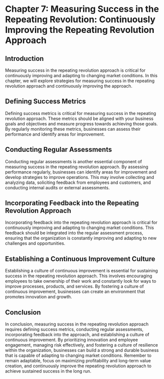 Chapter 7: Measuring Success in the Repeating Revolution: Continuously Improving the Repeating Revolution Approach
==================================================================================================================

Introduction
------------

Measuring success in the repeating revolution approach is critical for continuously improving and adapting to changing market conditions. In this chapter, we will explore strategies for measuring success in the repeating revolution approach and continuously improving the approach.

Defining Success Metrics
------------------------

Defining success metrics is critical for measuring success in the repeating revolution approach. These metrics should be aligned with your business goals and objectives and measure progress towards achieving those goals. By regularly monitoring these metrics, businesses can assess their performance and identify areas for improvement.

Conducting Regular Assessments
------------------------------

Conducting regular assessments is another essential component of measuring success in the repeating revolution approach. By assessing performance regularly, businesses can identify areas for improvement and develop strategies to improve operations. This may involve collecting and analyzing data, soliciting feedback from employees and customers, and conducting internal audits or external assessments.

Incorporating Feedback into the Repeating Revolution Approach
-------------------------------------------------------------

Incorporating feedback into the repeating revolution approach is critical for continuously improving and adapting to changing market conditions. This feedback should be integrated into the regular assessment process, ensuring that the organization is constantly improving and adapting to new challenges and opportunities.

Establishing a Continuous Improvement Culture
---------------------------------------------

Establishing a culture of continuous improvement is essential for sustaining success in the repeating revolution approach. This involves encouraging employees to take ownership of their work and constantly look for ways to improve processes, products, and services. By fostering a culture of continuous improvement, businesses can create an environment that promotes innovation and growth.

Conclusion
----------

In conclusion, measuring success in the repeating revolution approach requires defining success metrics, conducting regular assessments, incorporating feedback into the approach, and establishing a culture of continuous improvement. By prioritizing innovation and employee engagement, managing risk effectively, and fostering a culture of resilience within the organization, businesses can build a strong and durable business that is capable of adapting to changing market conditions. Remember to remain adaptable, focus on maximizing profitability and long-term value creation, and continuously improve the repeating revolution approach to achieve sustained success in the long run.
